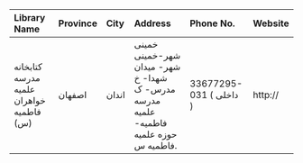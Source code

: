| Library Name                            | Province   | City   | Address                                                                             | Phone No.               | Website   |
|:----------------------------------------|:-----------|:-------|:------------------------------------------------------------------------------------|:------------------------|:----------|
| كتابخانه مدرسه علمیه خواهران فاطمیه (س) | اصفهان     | اندان  | خمینی شهر-خمینی شهر- میدان شهدا- خ مدرس- ک مدرسه علمیه فاطمیه- حوزه علمیه فاطمیه س. | 33677295-031 ( داخلی  ) | http://   |
